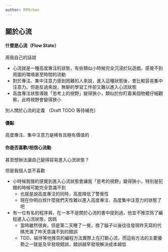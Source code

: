 ```yaml
---
author: RPSchan
---
```


## 關於心流

#### 什麼是心流（Flow State）
用我自己的話說
- 心流就是一種高度專注的狀態，有些類似小時候完全沉浸於玩遊戲，感覺不到周圍的環境甚至時間的流動
- 對於專注、集中注意力感到困難的人來說，進入這種狀態後，會比較容易集中注意力。但是反過來說，無聊的學習工作卻又難以進入心流狀態
- 高度專注狀態導致「思考上的視野」變得狹小，類似於你盯着某個物體仔細觀察，此時視野會變得狹小

別人關於心流的定義
（Draft TODO 等待補充）

#### 優點
高度專注、集中注意力是稀有且極有價值的

#### 你是否喜歡/相信心流動
甚至想辦法讓自己變得容易進入心流狀態？

但是我個人並不喜歡
- 小時候我隱約感覺到進入心流狀態會讓我「思考的視野」變得狹小，特別是犯錯的時候可能完全意識不到
    - 也就是說高度專注的同時，高度降低了警覺性
    - 現在你明白爲什麼我們天性難以進入高度專注、高度集中注意力的狀態了吧
- 有一位有名的程序員，在一本不是關於心流的書中提到過，他並不推崇爲了編程進入心流狀態，因爲
    - 當時雖然很爽，但是第二天睡了一覺，換了腦子以後往往發現昨天寫的代碼充滿了昨天意識不到的錯誤
    - TDD、結伴等他推崇的編程方法實際上在打斷心流，而這些方法的主要優勢之一就是及早發現錯誤，錯誤越早發現解決成本越低





















        